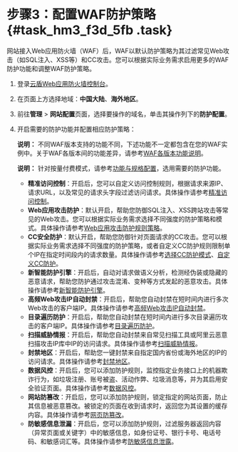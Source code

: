 # 步骤3：配置WAF防护策略 {#task_hm3_f3d_5fb .task}

网站接入Web应用防火墙（WAF）后，WAF以默认防护策略为其过滤常见Web攻击（如SQL注入、XSS等）和CC攻击。您可以根据实际业务需求启用更多的WAF防护功能和调整WAF防护策略。

1.  登录[云盾Web应用防火墙控制台](https://yundun.console.aliyun.com/?p=waf)。 
2.  在页面上方选择地域：**中国大陆**、**海外地区**。 
3.  前往**管理** \> **网站配置**页面，选择要操作的域名，单击其操作列下的**防护配置**。 
4.  开启需要的防护功能并配置相应防护策略： 

    **说明：** 不同WAF版本支持的功能不同，下述功能不一定都包含在您的WAF实例中。关于WAF各版本间的功能差异，请参考[WAF各版本功能说明](../../../../../cn.zh-CN/产品定价/开通WAF/WAF各版本功能说明.md#)。

    **说明：** 针对按量付费模式，请参考[功能与规格配置](../../../../../cn.zh-CN/用户指南/设置/功能与规格配置（按量付费模式）.md#)，选用需要的防护功能。

    -   **精准访问控制**：开启后，您可以自定义访问控制规则，根据请求来源IP、请求URL，以及常见的请求头字段过滤访问请求。具体操作请参考[精准访问控制](cn.zh-CN/用户指南/防护配置/精准访问控制.md#)。
    -   **Web应用攻击防护**：默认开启，帮助您防御SQL注入、XSS跨站攻击等常见的Web攻击。您可以根据实际业务需求选择不同强度的防护策略和模式。具体操作请参考[Web应用攻击防护规则策略](cn.zh-CN/用户指南/防护配置/Web应用攻击防护.md#)。
    -   **CC安全防护**：默认开启，帮助您防御针对页面请求的CC攻击。您可以根据实际业务需求选择不同强度的防护策略，或者自定义CC防护规则限制单个IP在指定时间段内的请求数量。具体操作请参考[选择CC防护模式](cn.zh-CN/用户指南/防护配置/CC安全防护.md#)、[自定义CC防护](cn.zh-CN/用户指南/防护配置/自定义CC防护.md#)。
    -   **新智能防护引擎**：开启后，自动对请求做语义分析，检测经伪装或隐藏的恶意请求，帮助您防护通过攻击混淆、变种等方式发起的恶意攻击。具体操作请参考[新智能防护引擎](cn.zh-CN/用户指南/防护配置/新智能防护引擎.md#)。
    -   **高频Web攻击IP自动封禁**：开启后，帮助您自动封禁在短时间内进行多次Web攻击的客户端IP。具体操作请参考[高频Web攻击IP自动封禁](../../../../../cn.zh-CN/用户指南/防护配置/高频Web攻击IP自动封禁.md#)。
    -   **目录遍历防护**：开启后，帮助您自动封禁在短时间内进行多次目录遍历攻击的客户端IP。具体操作请参考[目录遍历防护](../../../../../cn.zh-CN/用户指南/防护配置/目录遍历防护.md#)。
    -   **扫描威胁情报**：开启后，帮助您自动封禁来自常见扫描工具或阿里云恶意扫描攻击IP库中IP的访问请求。具体操作请参考[扫描威胁情报](../../../../../cn.zh-CN/用户指南/防护配置/扫描威胁情报.md#)。
    -   **封禁地区**：开启后，帮助您一键封禁来自指定国内省份或海外地区的IP的访问请求。具体操作请参考[封禁地区](cn.zh-CN/用户指南/防护配置/封禁地区.md#)。
    -   **数据风控**：开启后，您可以添加防护规则，监控指定业务接口上的机器欺诈行为，如垃圾注册、账号被盗、活动作弊、垃圾消息等，并为其启用安全验证页面。具体操作请参考[数据风控](cn.zh-CN/用户指南/防护配置/数据风控.md#)。
    -   **网站防篡改**：开启后，您可以添加防护规则，锁定指定的网站页面，防止其信息被恶意篡改。被锁定的页面在收到请求时，返回您为其设置的缓存内容。具体操作请参考[网页防篡改](cn.zh-CN/用户指南/防护配置/网站防篡改.md#)。
    -   **防敏感信息泄漏**：开启后，您可以添加防护规则，过滤服务器返回内容（异常页面或关键字）中的敏感信息，如身份证号、银行卡号、电话号码、和敏感词汇等。具体操作请参考[防敏感信息泄露](cn.zh-CN/用户指南/防护配置/防敏感信息泄露.md#)。

